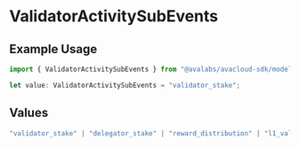 # ValidatorActivitySubEvents

## Example Usage

```typescript
import { ValidatorActivitySubEvents } from "@avalabs/avacloud-sdk/models/components";

let value: ValidatorActivitySubEvents = "validator_stake";
```

## Values

```typescript
"validator_stake" | "delegator_stake" | "reward_distribution" | "l1_validator_balance_increased" | "l1_validator_disabled" | "l1_validator_removed" | "l1_validator_balance_threshold"
```